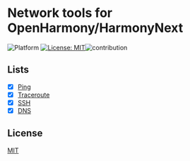# Network tools for OpenHarmony/HarmonyNext

![Platform](https://img.shields.io/badge/platform-arm64/arm/x86__64-blue) [![License: MIT](https://img.shields.io/badge/License-MIT-yellow.svg)](https://opensource.org/licenses/MIT)![contribution](https://img.shields.io/badge/PR-welcome-green)

## Lists

- [x] [Ping](./crates/ping)
- [x] [Traceroute](./crates/traceroute/)
- [x] [SSH](./crates/ssh/)
- [x] [DNS](./crates/dns/)

## License

[MIT](./LICENSE)
